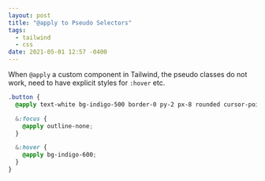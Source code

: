 ```yaml
---
layout: post
title: "@apply to Pseudo Selectors"
tags:
  - tailwind
  - css
date: 2021-05-01 12:57 -0400
---
```

When `@apply` a custom component in Tailwind, the pseudo classes do not work, need to have explicit styles for `:hover` etc.

```scss
.button {
  @apply text-white bg-indigo-500 border-0 py-2 px-8 rounded cursor-pointer;

  &:focus {
    @apply outline-none;
  }

  &:hover {
    @apply bg-indigo-600;
  }
}
```